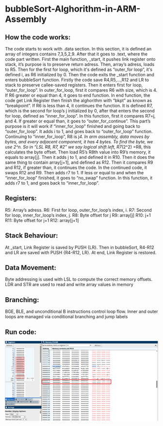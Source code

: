 # bubbleSort-Alghorithm-in-ARM-Assembly
## How the code works:
The code starts to work with .data section. In this section, it is defined an array of integers contains 
7,3,5,2,9. After that it goes to .text, where the code part written. First the main function, _start, it 
pushes link register onto stack, it’s purpose is to preserve return adress. Then, array’s adress, loads to 
R5. Then for the first for loop, which it's defined as “outer_for loop”, it's defined i, as R6 initialized by 0. 
Then the code exits the _start function and enters bubbleSort function. Firstly the code save R4,R5,…,R12 
and LR to stack to preserve callee-saved registers. Then it enters first for loop, “outer_for_loop”. In 
outer_for_loop, first it compares R6 with size, which is 4. If R6 greater or equal than 4, it goes to end 
function. In end function, the code get Link Register then finish the alghorithm with “bkpt” as known as 
“breakpoint”. If R6 is less than 4, it continues the function. It is defined R7, which is the second for loop’s 
j initialized by 0, after that enters the second for loop, defined as “inner_for_loop”. In this function, 
first it compares R7=j, and 4. If greater or equal than, it goes to “outer_for_continue”. This part’s 
purpose is it will work if “inner_for_loop” finished and going back to “outer_for_loop”. It adds i to 1, 
and goes back to “outer_for_loop” function. Continuing to “inner_for_loop”, R8 is j*4. In arm 
assembly, data moves by bytes, and every adjacent component, it has 4 bytes. To find the byte, we 
use 2^n. So in “LSL R8, R7, #2” we say logical shift left, R7*(2^2) =R8, this calculates the byte offset. 
Then load R5’s R8th value into R9’s memory, it equals to array[j]. Then it adds j to 1, and defined it in 
R10. Then it does the same thing to contain array[j+1], and defined as R12. Then it compares R9 and 
R12, if greater than, it continues the code. In the continued code, it swaps R12 and R9. Then adds r7 
to 1. If less or equal to and when the “inner_for_loop” finished, it goes to “no_swap” function. In this 
function, it adds r7 to 1, and goes back to “inner_for_loop”. 

## Registers:
R5: Array’s adress.
R6: First for loop, outer_for_loop’s index, i.
R7: Second for loop, inner_for_loop’s index, j.
R8: Byte offset for j
R9: array[j]
R10: j+1
R11: Byte offset for j+1
R12: array[j+1]

## Stack Behaviour:
At _start, Link Register is saved by PUSH {LR}. Then in bubbleSort, R4-R12 and LR are saved with PUSH 
{R4-R12, LR}. At end, Link Register is restored.

## Data Movement:
Byte addressing is used with LSL to compute the correct memory offsets. LDR and STR are used to 
read and write array values in memory

## Branching:
BGE, BLE, and unconditional B instructions control loop flow. Inner and outer loops are managed via 
conditional branching and jump labels

## Run code:
![After the code is runned:](image.png)